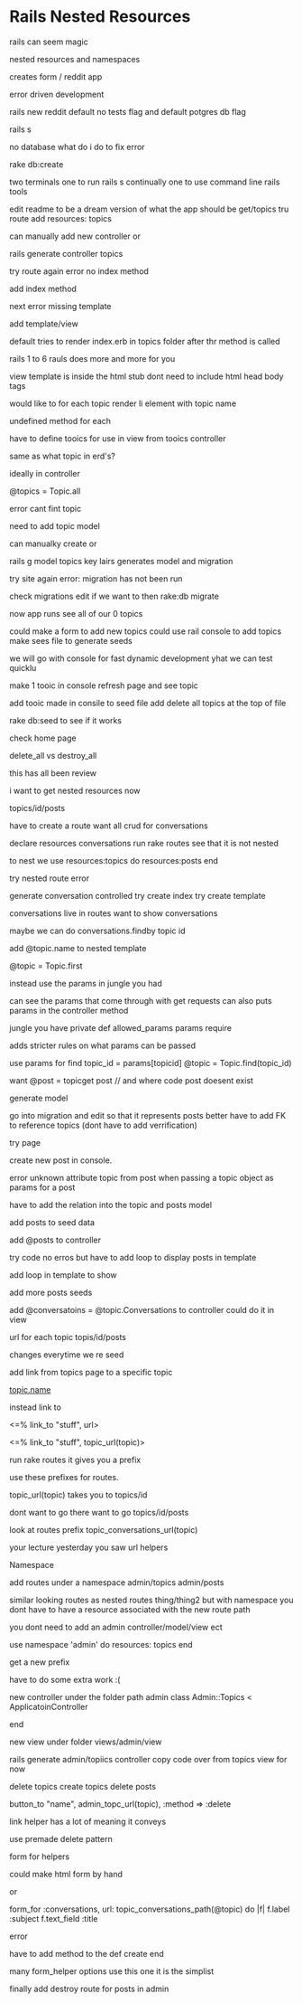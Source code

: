 # Rails Nested Resources

rails can seem magic

nested resources and namespaces

creates form / reddit app 

error driven development 

rails new reddit
default no tests flag
and default potgres db flag

rails s 

no database
what do i do to fix error

rake db:create 

two terminals
one to run rails s continually
one to use command line rails tools 

edit readme to be a dream version of what the app should be 
get/topics
tru route
add
resources: topics

can manually add new controller or

rails generate controller topics 

try route again error
no index method 


add index method 

next error 
missing template

add template/view

default tries to render index.erb in topics folder after thr method is called


rails 1 to 6 
rauls does more and more for you

view template is inside the html stub
dont need to include html head body tags

would like to 
for each topic render li element with topic name 

undefined method for each

have to define tooics for use in view from tooics controller 

same as what topic in erd's?

ideally in controller

@topics = Topic.all

error cant fint topic

need to add topic model 

can manualky create or 

rails g model topics key lairs
generates model and migration

try site again
error: migration has not been run 

check migrations edit if we want to 
then 
rake:db migrate

now app runs see all of our 0 topics 

could make a form to add new topics
could use rail console to add topics
make sees file to generate seeds

we will go with console for fast dynamic development yhat we
can test quicklu

make 1 tooic in console refresh page and see topic 

add tooic made in consile to seed file
add delete all topics at the top of file 

rake db:seed to see if it works

check home page 

delete_all vs destroy_all

this has all been review 

i want to get nested resources now

topics/id/posts

have to create a route
want all crud for conversations

declare resources conversations
run rake routes
see that it is not nested

to nest we use
resources:topics do
   resources:posts
 end 
 
 try nested route
 error
 
 generate conversation controlled 
 try
 create index 
 try
 create template 
 
 conversations live in routes
  want to show conversations
 
maybe we can do
conversations.findby topic id 

add @topic.name 
to nested template 

@topic = Topic.first 

  instead use the params 
  in jungle you had 
  
 can see the params that come through with get requests
 can also puts params in the controller method


 jungle you have 
 private
 def allowed_params
  params require

adds stricter rules on what params can be passed

use params for find
topic_id = params[topicid]
@topic = Topic.find(topic_id)

want @post = topicget post // and where code 
post doesent exist

generate model 

go into migration and edit so that it represents 
posts better
have to add FK to reference topics (dont have to add verrification)

try page

create new post in console. 

error unknown attribute topic from post
when passing a topic object as params for a post

have to add the relation into the topic and posts model 

add posts to seed data

add @posts to controller 

try code 
no erros but have to add loop to display posts in template

add loop in template to show 

add more posts seeds

add @conversatoins = @topic.Conversations to controller
could do it in view

url for each topic topis/id/posts

changes everytime we re seed 

add link from topics page to a specific topic

<a href="/topics/<%= topic.id =>">topic.name</a>

instead link to 

<=% link_to "stuff", url>

<=% link_to "stuff", topic_url(topic)>

run rake routes it gives you a prefix

use these prefixes for routes. 

topic_url(topic) takes you to topics/id

dont want to go there want to go topics/id/posts

look at routes prefix
topic_conversations_url(topic)

your lecture yesterday you saw url helpers

Namespace

add routes under a namespace 
admin/topics
admin/posts

similar looking routes as nested routes thing/thing2
but with namespace you dont have to have a resource associated with the new route path

you dont need to add an admin controller/model/view ect

use 
namespace 'admin' do 
  resources: topics
end

get a new prefix

have to do some extra work :(

new controller under the folder path admin
class Admin::Topics < ApplicatoinController

end

new view under folder
views/admin/view

rails generate admin/topiics controller
copy code over from topics view for now 


delete topics 
create topics
delete posts


button_to "name",  admin_topc_url(topic), :method => :delete

link helper has a lot of meaning it conveys

use premade delete pattern



form for helpers

could make html form by hand

or

form_for :conversations, url: topic_conversations_path(@topic) do |f|
f.label :subject
f.text_field :title

error

have to add method to the 
def create
end

many form_helper options 
use this one it is the simplist


finally add destroy route for posts in 
admin 
